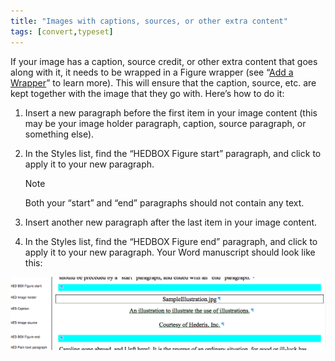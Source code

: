 ```yaml
---
title: "Images with captions, sources, or other extra content"
tags: [convert,typeset]
---
```

 
<html><body><section data-type="chapter" class="hsecchapter" data-hederis-type="hsecchapter" id="images-with-captions-etc" data-pi-attrs="id: images-with-captions-etc; data-tags: convert,typeset;" role="doc-chapter" data-tags="convert,typeset" data-author-name=" " data-book-title=" " title="Images with captions, sources, or other extra content"><p class="hblkp" data-hederis-type="hblkp" id="psn1HhNuJ">If your image has a caption, source credit, or other extra content that goes along with it, it needs to be wrapped in a Figure wrapper (see &#8220;<a href="{% link _docs/add-a-wrapper.md %}" class="hspana" data-hederis-type="hspana" id="pTyA8EWAl">Add a Wrapper</a>&#8221; to learn more). This will ensure that the caption, source, etc. are kept together with the image that they go with. Here&#8217;s how to do it:</p><ol class="hwprnumlist" data-hederis-type="hwprnumlist" id="prKDeVczD"><li class="hblkoli" data-hederis-type="hblkoli" id="lithe4ZkeO"><p class="hblkoli" data-hederis-type="hblklip" id="pDhWnYU36">Insert a new paragraph before the first item in your image content (this may be your image holder paragraph, caption, source paragraph, or something else).</p></li><li class="hblkoli" data-hederis-type="hblkoli" id="liojjfSDHp"><p class="hblkoli" data-hederis-type="hblklip" id="pOGEgnzfS">In the Styles list, find the &#8220;HEDBOX Figure start&#8221; paragraph, and click to apply it to your new paragraph.</p><div class="hwprbox box" data-hederis-type="hwprbox" id="p4H22byIf" data-type="sidebar"><p class="hblktype" data-hederis-type="hblktype" id="pYAUhPthr">Note</p><p class="hblkp" data-hederis-type="hblkp" id="p7GjYoePf">Both your &#8220;start&#8221; and &#8220;end&#8221; paragraphs should not contain any text.</p></div></li><li class="hblkoli" data-hederis-type="hblkoli" id="li1NQuoew1"><p class="hblkoli" data-hederis-type="hblklip" id="pxcQvt9y8">Insert another new paragraph after the last item in your image content.</p></li><li class="hblkoli" data-hederis-type="hblkoli" id="libt3Gnoqx"><p class="hblkoli" data-hederis-type="hblklip" id="p3dGYT0fS">In the Styles list, find the &#8220;HEDBOX Figure end&#8221; paragraph, and click to apply it to your new paragraph. Your Word manuscript should look like this:</p></li></ol><img data-hederis-type="hblkimg" class="hblkimg" id="paNBV5MEg" src="/images/image_2.png" data-img-src="/images/image_2.png"/></section></body></html>
